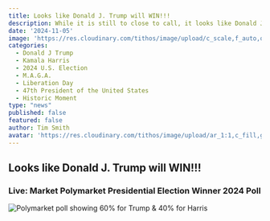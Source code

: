 ```yaml
---
title: Looks like Donald J. Trump will WIN!!!
description: While it is still to close to call, it looks like Donald J. Trump will become the 47th President of the United States!
date: '2024-11-05'
image: 'https://res.cloudinary.com/tithos/image/upload/c_scale,f_auto,q_auto:eco,w_1200/v1730803526/Screenshot_2024-11-05_at_2.44.53_AM_ynd8uy.png'
categories:
  - Donald J Trump
  - Kamala Harris
  - 2024 U.S. Election
  - M.A.G.A.
  - Liberation Day
  - 47th President of the United States
  - Historic Moment
type: "news"
published: false
featured: false
author: Tim Smith
avatar: 'https://res.cloudinary.com/tithos/image/upload/ar_1:1,c_fill,g_auto,q_auto:eco,r_max,w_100/v1703907649/me_f8wxaa.avif'
---
```


<script>
  import { ExternalLink, Image, Polymarket } from '../lib';
</script>

## Looks like Donald J. Trump will WIN!!!

### Live: Market Polymarket Presidential Election Winner 2024 Poll
<Polymarket />

<Image
  src="https://res.cloudinary.com/tithos/image/upload/c_scale,f_auto,q_auto:eco,w_1200/v1730803526/Screenshot_2024-11-05_at_2.44.53_AM_ynd8uy.png"
  alt="Polymarket poll showing 60% for Trump & 40% for Harris"
/>



